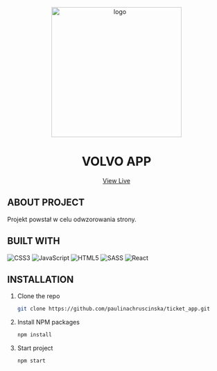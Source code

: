 <div align="center">
    <img src="https://github.com/paulinachruscinska/ticket_app/blob/main/public/images/frontend-developer-logo.png" alt="logo" width="300" height="300">
    
<h1 align="center">VOLVO APP</h1>

<p align="center">
<a href="https://volvo-app.netlify.app">View Live</a>
</p>

</div>

## ABOUT PROJECT

Projekt powstał w celu odwzorowania strony.
 


## BUILT WITH

![CSS3](https://img.shields.io/badge/css3-%231572B6.svg?style=for-the-badge&logo=css3&logoColor=white) 
![JavaScript](https://img.shields.io/badge/javascript-%23323330.svg?style=for-the-badge&logo=javascript&logoColor=%23F7DF1E) 
![HTML5](https://img.shields.io/badge/html5-%23E34F26.svg?style=for-the-badge&logo=html5&logoColor=white) 
![SASS](https://img.shields.io/badge/SASS-hotpink.svg?style=for-the-badge&logo=SASS&logoColor=white) 
![React](https://img.shields.io/badge/react-%2320232a.svg?style=for-the-badge&logo=react&logoColor=%2361DAFB) 

## INSTALLATION

1. Clone the repo
   ```sh
   git clone https://github.com/paulinachruscinska/ticket_app.git
   ```
2. Install NPM packages
   ```sh
   npm install
   ```
3. Start project
   ```sh
   npm start
   ```
